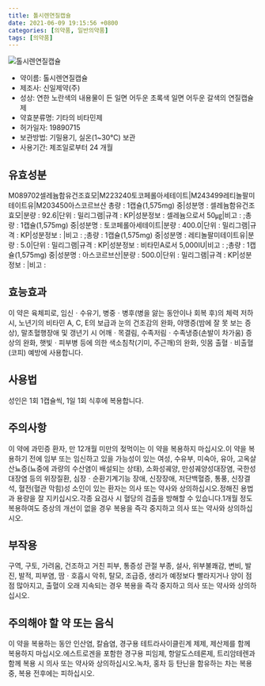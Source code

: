 ```yaml
---
title: 톨시렌연질캡슐
date: 2021-06-09 19:15:56 +0800
categories: [의약품, 일반의약품]
tags: [의약품]
---
```

![톨시렌연질캡슐](https://nedrug.mfds.go.kr/pbp/cmn/itemImageDownload/147427572144400145)

- 약이름: 톨시렌연질캡슐
- 제조사: 신일제약(주)
- 성상: 연한 노란색의 내용물이 든 일면 어두운 초록색 일면 어두운 갈색의 연질캡슐제
- 약효분류명: 기타의 비타민제
- 허가일자: 19890715
- 보관방법: 기밀용기, 실온(1~30℃) 보관
- 사용기간: 제조일로부터 24 개월
## 유효성분
M089702셀레늄함유건조효모|M223240토코페롤아세테이트|M243499레티놀팔미테이트유|M203450아스코르브산
총량 : 1캡슐(1,575mg) 중|성분명 : 셀레늄함유건조효모|분량 : 92.6|단위 : 밀리그램|규격 : KP|성분정보 : 셀레늄으로서 50㎍|비고 : ;총량 : 1캡슐(1,575mg) 중|성분명 : 토코페롤아세테이트|분량 : 400.0|단위 : 밀리그램|규격 : KP|성분정보 : |비고 : ;총량 : 1캡슐(1,575mg) 중|성분명 : 레티놀팔미테이트유|분량 : 5.0|단위 : 밀리그램|규격 : KP|성분정보 : 비타민A로서 5,000IU|비고 : ;총량 : 1캡슐(1,575mg) 중|성분명 : 아스코르브산|분량 : 500.0|단위 : 밀리그램|규격 : KP|성분정보 : |비고 :
## 효능효과
이 약은 육체피로, 임신ㆍ수유기, 병중ㆍ병후(병을 앓는 동안이나 회복 후)의 체력 저하 시, 노년기의 비타민 A, C, E의 보급과 눈의 건조감의 완화, 야맹증(밤에 잘 못 보는 증상), 말초혈행장애 및 갱년기 시 어깨ㆍ목결림, 수족저림ㆍ수족냉증(손발이 차가움) 증상의 완화, 햇빛ㆍ피부병 등에 의한 색소침착(기미, 주근깨)의 완화, 잇몸 출혈ㆍ비출혈(코피) 예방에 사용합니다.
## 사용법
성인은 1회 1캡슐씩, 1일 1회 식후에 복용합니다.
## 주의사항
이 약에 과민증 환자, 만 12개월 미만의 젖먹이는 이 약을 복용하지 마십시오.이 약을 복용하기 전에 임부 또는 임신하고 있을 가능성이 있는 여성, 수유부, 미숙아, 유아, 고옥살산뇨증(뇨중에 과량의 수산염이 배설되는 상태), 소화성궤양, 만성궤양성대장염, 국한성대장염 등의 위장질환, 심장ㆍ순환기계기능 장애, 신장장애, 저단백혈증, 통풍, 신장결석, 혈전(혈관 막힘)성 소인이 있는 환자는 의사 또는 약사와 상의하십시오.정해진 용법과 용량을 잘 지키십시오.각종 요검사 시 혈당의 검출을 방해할 수 있습니다.1개월 정도 복용하여도 증상의 개선이 없을 경우 복용을 즉각 중지하고 의사 또는 약사와 상의하십시오.
## 부작용
구역, 구토, 가려움, 건조하고 거친 피부, 통증성 관절 부종, 설사, 위부불쾌감, 변비, 발진, 발적, 피부염, 땀ㆍ호흡시 악취, 탈모, 조급증, 생리가 예정보다 빨라지거나 양이 점점 많아지고, 출혈이 오래 지속되는 경우 복용을 즉각 중지하고 의사 또는 약사와 상의하십시오.
## 주의해야 할 약 또는 음식
이 약을 복용하는 동안 인산염, 칼슘염, 경구용 테트라사이클린계 제제, 제산제를 함께 복용하지 마십시오.에스트로겐을 포함한 경구용 피임제, 항알도스테론제, 트리암테렌과 함께 복용 시 의사 또는 약사와 상의하십시오.녹차, 홍차 등 탄닌을 함유하는 차는 복용 중, 복용 전후에는 피하십시오.
